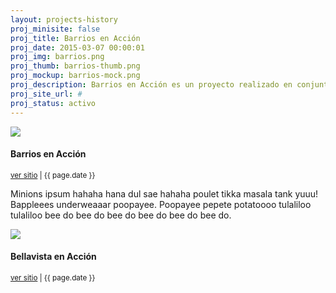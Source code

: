 ```yaml
---
layout: projects-history
proj_minisite: false
proj_title: Barrios en Acción
proj_date: 2015-03-07 00:00:01
proj_img: barrios.png
proj_thumb: barrios-thumb.png
proj_mockup: barrios-mock.png
proj_description: Barrios en Acción es un proyecto realizado en conjunto entre CiudadViva y Ciudadano Inteligente promover la participación de la comunidad en estrategias de prevención a través de la identificación de problemas de convivencia y entorno urbano.
proj_site_url: #
proj_status: activo
---
```


<div class="project-history">
  <div class="row">
    <div class="container">
      <div class="col-md-7 browser"><img src="http://placehold.it/530x265"></div>
      <div class="col-md-5">
        <h4>Barrios en Acción</h4>
        <small><a href="/">ver sitio</a> | {{ page.date }}</small>
        <p>Minions ipsum hahaha hana dul sae hahaha poulet tikka masala tank yuuu! Bappleees underweaaar poopayee. Poopayee pepete potatoooo tulaliloo tulaliloo bee do bee do bee do bee do bee do bee do.</p>
      </div>
    </div>
  </div>

  <div class="row">
    <div class="container">
      <div class="col-md-7 browser"><img src="http://placehold.it/530x265"></div>
      <div class="col-md-5"><h4>Bellavista en Acción</h4>
        <small><a href="/">ver sitio</a> | {{ page.date }}</small>
      </div>
    </div>
  </div>
</div>
